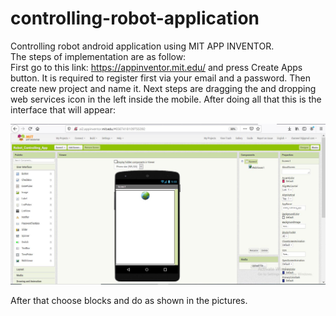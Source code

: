# controlling-robot-application
Controlling robot android application using MIT APP INVENTOR. <br/>
The steps of implementation are as follow: <br/>
First go to this link: https://appinventor.mit.edu/ and press Create Apps button. It is required to register first via your email and a password. Then create new project and name it. Next steps are dragging the and dropping web services icon in the left inside the mobile. After doing all that this is the interface that will appear:

<img src="https://github.com/ranabameer/controlling-robot-application/blob/master/2.JPG" raw=true />

After that choose blocks and do as shown in the pictures.
